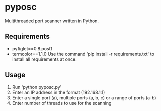 # pyposc
Multithreaded port scanner written in Python.

## Requirements
* pyfiglet==0.8.post1
* termcolor==1.1.0
Use the command 'pip install -r requirements.txt' to install all requirements at once.

## Usage
1. Run 'python pyposc.py'
1. Enter an IP address in the format (192.168.1.1)
2. Enter a single port (a), multiple ports (a, b, c) or a range of ports (a-b)
3. Enter number of threads to use for the scanning
